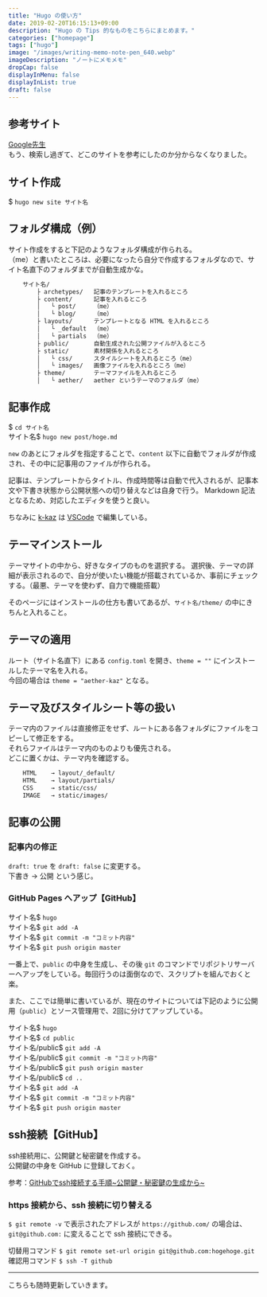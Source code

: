 ```yaml
---
title: "Hugo の使い方"
date: 2019-02-20T16:15:13+09:00
description: "Hugo の Tips 的なものをこちらにまとめます。"
categories: ["homepage"]
tags: ["hugo"]
image: "/images/writing-memo-note-pen_640.webp"
imageDescription: "ノートにメモメモ"
dropCap: false
displayInMenu: false
displayInList: true
draft: false
---
```

## 参考サイト
[Google先生](https://www.google.co.jp/)  
もう、検索し過ぎて、どこのサイトを参考にしたのか分からなくなりました。

## サイト作成
$ `hugo new site サイト名`

## フォルダ構成（例）
サイト作成をすると下記のようなフォルダ構成が作られる。  
（me）と書いたところは、必要になったら自分で作成するフォルダなので、サイト名直下のフォルダまでが自動生成かな。
```txt
    サイト名/
        ├ archetypes/   記事のテンプレートを入れるところ
        ├ content/      記事を入れるところ
        │   └ post/     （me）
        │   └ blog/     （me）
        ├ layouts/      テンプレートとなる HTML を入れるところ
        │   └ _default  （me）
        │   └ partials  （me）
        ├ public/       自動生成された公開ファイルが入るところ
        ├ static/       素材関係を入れるところ
        │   └ css/      スタイルシートを入れるところ（me）
        │   └ images/   画像ファイルを入れるところ（me）
        ├ theme/        テーマファイルを入れるところ
        │   └ aether/   aether というテーマのフォルダ（me）
```
## 記事作成
$ `cd サイト名`  
サイト名$ `hugo new post/hoge.md`

`new` のあとにフォルダを指定することで、`content` 以下に自動でフォルダが作成され、その中に記事用のファイルが作られる。

記事は、テンプレートからタイトル、作成時間等は自動で代入されるが、記事本文や下書き状態から公開状態への切り替えなどは自身で行う。
Markdown 記法となるため、対応したエディタを使うと良い。

ちなみに [k-kaz](https://k-kaz.net "k-kaz.net") は [VSCode](https://code.visualstudio.com/ "Visual Studio Code") で編集している。

## テーマインストール
テーマサイトの中から、好きなタイプのものを選択する。
選択後、テーマの詳細が表示されるので、自分が使いたい機能が搭載されているか、事前にチェックする。（最悪、テーマを使わず、自力で機能搭載）

そのページにはインストールの仕方も書いてあるが、`サイト名/theme/` の中にきちんと入れること。

## テーマの適用
ルート（サイト名直下）にある `config.toml` を開き、`theme = ""` にインストールしたテーマ名を入れる。  
今回の場合は `theme = "aether-kaz"` となる。

## テーマ及びスタイルシート等の扱い
テーマ内のファイルは直接修正をせず、ルートにある各フォルダにファイルをコピーして修正をする。  
それらファイルはテーマ内のものよりも優先される。  
どこに置くかは、テーマ内を確認する。
```txt
    HTML    → layout/_default/
    HTML    → layout/partials/
    CSS     → static/css/
    IMAGE   → static/images/
```
## 記事の公開
### 記事内の修正
`draft: true` を `draft: false` に変更する。  
下書き → 公開 という感じ。
### GitHub Pages へアップ【GitHub】
サイト名$ `hugo`  
サイト名$ `git add -A`  
サイト名$ `git commit -m "コミット内容"`  
サイト名$ `git push origin master`

一番上で、`public` の中身を生成し、その後 `git` のコマンドでリポジトリサーバーへアップをしている。毎回行うのは面倒なので、スクリプトを組んでおくと楽。

また、ここでは簡単に書いているが、現在のサイトについては下記のように公開用（`public`）とソース管理用で、2回に分けてアップしている。

サイト名$ `hugo`  
サイト名$ `cd public`  
サイト名/public$ `git add -A`  
サイト名/public$ `git commit -m "コミット内容"`  
サイト名/public$ `git push origin master`  
サイト名/public$ `cd ..`  
サイト名$ `git add -A`  
サイト名$ `git commit -m "コミット内容"`  
サイト名$ `git push origin master`

## ssh接続【GitHub】
ssh接続用に、公開鍵と秘密鍵を作成する。  
公開鍵の中身を GitHub に登録しておく。

参考：[GitHubでssh接続する手順~公開鍵・秘密鍵の生成から~](https://qiita.com/shizuma/items/2b2f873a0034839e47ce)

### https 接続から、ssh 接続に切り替える
`$ git remote -v` で表示されたアドレスが `https://github.com/` の場合は、`git@github.com:` に変えることで ssh 接続にできる。  

切替用コマンド `$ git remote set-url origin git@github.com:hogehoge.git`  
確認用コマンド `$ ssh -T github`


---
こちらも随時更新していきます。